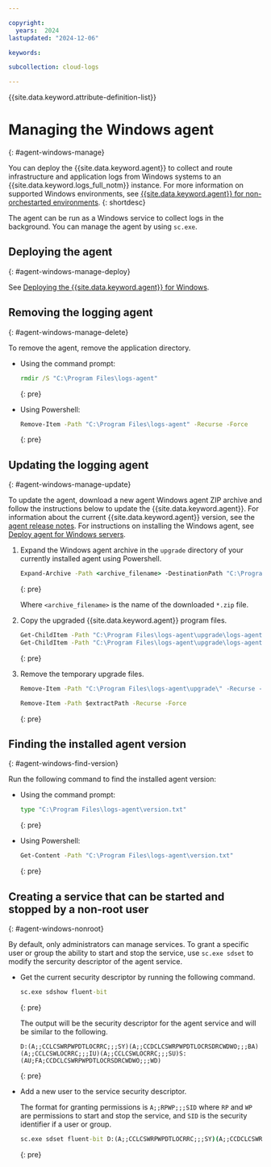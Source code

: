 ```yaml
---

copyright:
  years:  2024
lastupdated: "2024-12-06"

keywords:

subcollection: cloud-logs

---
```


{{site.data.keyword.attribute-definition-list}}


# Managing the Windows agent
{: #agent-windows-manage}

You can deploy the {{site.data.keyword.agent}} to collect and route infrastructure and application logs from Windows systems to an {{site.data.keyword.logs_full_notm}} instance. For more information on supported Windows environments, see [{{site.data.keyword.agent}} for non-orchestarted environments](/docs/cloud-logs?topic=cloud-logs-agent-about#agent-about-std).
{: shortdesc}

The agent can be run as a Windows service to collect logs in the background. You can manage the agent by using `sc.exe`.


## Deploying the agent
{: #agent-windows-manage-deploy}

See [Deploying the {{site.data.keyword.agent}} for Windows](/docs/cloud-logs?topic=cloud-logs-agent-windows).

## Removing the logging agent
{: #agent-windows-manage-delete}

To remove the agent, remove the application directory.

  * Using the command prompt:

    ```bat
    rmdir /S "C:\Program Files\logs-agent"
    ```
    {: pre}

  * Using Powershell:

    ```bat
    Remove-Item -Path "C:\Program Files\logs-agent" -Recurse -Force
    ```
    {: pre}



## Updating the logging agent
{: #agent-windows-manage-update}

To update the agent, download a new agent Windows agent ZIP archive and follow the instructions below to update the {{site.data.keyword.agent}}. For information about the current {{site.data.keyword.agent}} version, see the [agent release notes](/docs/cloud-logs?topic=cloud-logs-release-notes-agent). For instructions on installing the Windows agent, see [Deploy agent for Windows servers](/docs/cloud-logs?topic=cloud-logs-agent-windows-deploy-step3).

1. Expand the Windows agent archive in the `upgrade` directory of your currently installed agent using Powershell.

     ```bat
     Expand-Archive -Path <archive_filename> -DestinationPath "C:\Program Files\logs-agent\upgrade"
     ```
     {: pre}

   Where `<archive_filename>` is the name of the downloaded `*.zip` file.

2. Copy the upgraded {{site.data.keyword.agent}} program files.

    ```bat
    Get-ChildItem -Path "C:\Program Files\logs-agent\upgrade\logs-agent\bin" -Include *.exe,*.dll -File -Recurse | Copy-Item -Destination "C:\Program Files\logs-agent\bin" -Force
    Get-ChildItem -Path "C:\Program Files\logs-agent\upgrade\logs-agent\version.txt"  -File -Recurse | Copy-Item -Destination "C:\Program Files\logs-agent\version.txt" -Force
    ```
    {: pre}

3. Remove the temporary upgrade files.

    ```bat
    Remove-Item -Path "C:\Program Files\logs-agent\upgrade\" -Recurse -Force

    Remove-Item -Path $extractPath -Recurse -Force
    ```
    {: pre}


## Finding the installed agent version
{: #agent-windows-find-version}

Run the following command to find the installed agent version:

  * Using the command prompt:

    ```bat
    type "C:\Program Files\logs-agent\version.txt"
    ```
    {: pre}

  * Using Powershell:

    ```bat
    Get-Content -Path "C:\Program Files\logs-agent\version.txt"
    ```
    {: pre}


## Creating a service that can be started and stopped by a non-root user
{: #agent-windows-nonroot}

By default, only administrators can manage services. To grant a specific user or group the ability to start and stop the service, use `sc.exe sdset` to modify the sercurity descriptor of the agent service.

  * Get the current security descriptor by running the following command.

    ```bat
    sc.exe sdshow fluent-bit
    ```
    {: pre}

    The output will be the security descriptor for the agent service and will be similar to the following.

    ```
    D:(A;;CCLCSWRPWPDTLOCRRC;;;SY)(A;;CCDCLCSWRPWPDTLOCRSDRCWDWO;;;BA)(A;;CCLCSWLOCRRC;;;IU)(A;;CCLCSWLOCRRC;;;SU)S:(AU;FA;CCDCLCSWRPWPDTLOCRSDRCWDWO;;;WD)
    ```
    {: pre}

  * Add a new user to the service security descriptor.

    The format for granting permissions is `A;;RPWP;;;SID` where `RP` and `WP` are permissions to start and stop the service, and `SID` is the security identifier if a user or group.

    ```bat
    sc.exe sdset fluent-bit D:(A;;CCLCSWRPWPDTLOCRRC;;;SY)(A;;CCDCLCSWRPWPDTLOCRSDRCWDWO;;;BA)(A;;CCLCSWLOCRRC;;;IU)(A;;CCLCSWLOCRRC;;;SU)S:(AU;FA;CCDCLCSWRPWPDTLOCRSDRCWDWO;;;WD)(A;;RPWP;;;S-1-5-21-USER_SID)
    ```
    {: pre}

